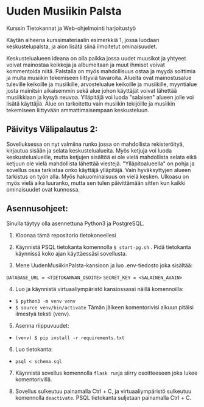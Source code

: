 # Uuden Musiikin Palsta
Kurssin Tietokannat ja Web-ohjelmointi harjoitustyö

Käytän aiheena kurssimateriaalin esimerkkiä 1, jossa luodaan keskustelupalsta, ja aion lisätä siinä ilmoitetut ominaisuudet.

Keskustelualueen ideana on olla paikka jossa uudet muusikot ja yhtyeet voivat mainostaa keikkoja ja albumeitaan ja muut ihmiset voivat kommentoida
niitä. Palstalla on myös mahdollisuus ostaa ja myydä soittimia ja muita musiikin tekemiseen liittyviä tavaroita. Alueita ovat mainostusalue tuleville keikoille 
ja musiikille, arvostelualue keikoille ja musiikille, myyntialue josta mainitsin aikaisemmin sekä alue johon käyttäjät voivat lähettää musiikkiaan ja kysyä neuvoa.
Ylläpitäjä voi luoda "salaisen" alueen jolle voi lisätä käyttäjiä. Alue on tarkoitettu vain musiikin tekijöille ja musiikin tekemiseen liittyvään ammattimaisempaan 
keskusteluun.

## Päivitys Välipalautus 2:

Sovelluksessa on nyt valmiina runko jossa on mahdollista 
rekisteröityä, kirjautua sisään ja selata keskustelualueita.
Myös ketjuja voi luoda keskustelualueille, mutta ketjujen
sisältöä ei ole vielä mahdollista selata eikä ketjuun ole 
vielä mahdollista lähettää viestejä. "Ylläpitoalueella" on pohja ja sovellus osaa tarkistaa onko käyttäjä ylläpitäjä. Vain hyväksyttyjen alueen tarkistus on työn alla. Myös hakuominaisuus on vielä kesken. Ulkoasu on myös vielä aika luuranko, mutta sen tulen päivittämään sitten kun kaikki ominaisuudet ovat kunnossa.

## Asennusohjeet:

Sinulla täytyy olla asennettuna Python3 ja PostgreSQL.

1. Kloonaa tämä repositorio tietokoneellesi

2. Käynnistä PSQL tietokanta komennolla `$ start-pg.sh` . Pidä tietokanta käynnissä koko ajan käyttäessäsi sovellusta.

3. Mene UudenMusiikinPalsta-kansioon ja luo .env-tiedosto joka sisältää:

`DATABASE_URL = <TIETOKANNAN_OSOITE>`
`SECRET_KEY = <SALAINEN_AVAIN>`

4. Luo ja käynnistä virtuaaliympäristö kansiossassi näillä komennoilla:
- `$ python3 -m venv venv`
- `$ source venv/bin/activate`
Tämän jälkeen komentorivisi alkuun pitäisi ilmestyä teksti (venv). 

5. Asenna riippuvuudet:
- `(venv) $ pip install -r requirements.txt`

6. Luo tietokanta:
- `psql < schema.sql`

7. Käynnistä sovellus komennolla `flask run`ja siirry osoitteeseen joka lukee komentorivillä.

8. Sovellus sulkeutuu painamalla Ctrl + C, ja virtuaaliympäristö sulkeutuu komennolla `deactivate`. PSQL tietokanta suljetaan painamalla Ctrl + C.
